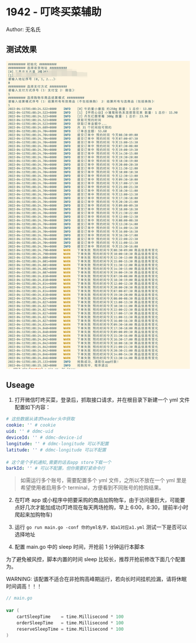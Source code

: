 # 1942 - 叮咚买菜辅助

Author: 无名氏

## 测试效果

![](./docs/console.png)

## Useage

1. 打开微信叮咚买菜，登录后，抓取接口请求，并在根目录下新建一个 yml 文件配置如下内容：

```yml
# 这些数据从请求header头中获取
cookie: '' # cookie
uid: '' # ddmc-uid
deviceId: '' # ddmc-device-id
longitude: '' # ddmc-longitude 可以不配置
latitude: '' # ddmc-longitude 可以不配置

# 这个是个手机通知,需要的话去app store下载一个
barkId: '' # 可以不配置，但你需要盯紧命令行
```

> 如需运行多个账号，需要配置多个 yml 文件，之所以不放在一个 yml 里是希望使用者启用多个 terminal，方便看到不同账号的抢购结果。

2. 在叮咚 app 或小程序中把要采购的商品加购物车，由于访问量巨大，可能要点好几次才能加成功(叮咚现在每天两场抢购，早上 6:00，8:30，提前半小时爬起来加购物车)

3. 运行 `go run main.go -conf 你的yml名字，如a1对应a1.yml` 测试一下是否可以选择地址

4. 配置 main.go 中的 sleep 时间，开抢前 1 分钟运行本脚本

为了避免被风控，脚本内置的时间 sleep 比较长，推荐开抢前修改下面几个配置为。

WARNING: 该配置不适合在非抢购高峰期运行，若向长时间挂机捡漏，请将休眠时间调高！！！

```go
// main.go

var (
	cartSleepTime    = time.Millisecond * 100
	orderSleepTime   = time.Millisecond * 100
	reserveSleepTime = time.Millisecond * 100
)
```

